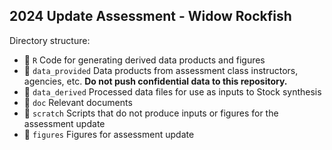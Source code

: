 ## 2024 Update Assessment - Widow Rockfish

Directory structure:

- :file_folder: `R` Code for generating derived data products and figures
- :file_folder: `data_provided` Data products from assessment class instructors, agencies, etc. **Do not push confidential data to this repository.**
- :file_folder: `data_derived` Processed data files for use as inputs to Stock synthesis
- :file_folder: `doc` Relevant documents
- :file_folder: `scratch` Scripts that do not produce inputs or figures for the assessment update
- :file_folder: `figures` Figures for assessment update